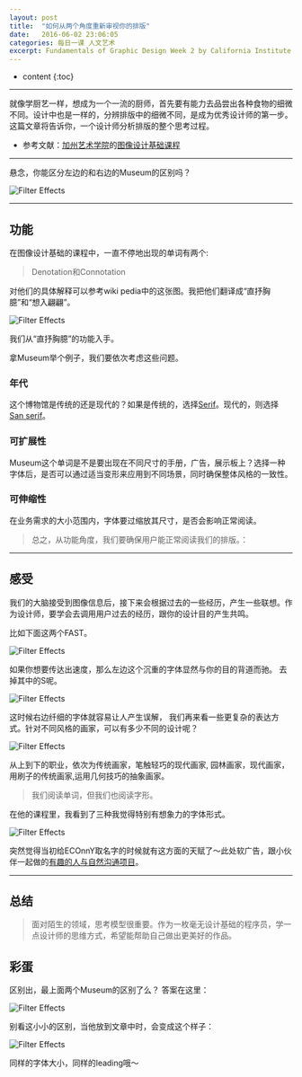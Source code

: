 ```yaml
---
layout: post
title:  "如何从两个角度重新审视你的排版"
date:   2016-06-02 23:06:05
categories: 每日一课 人文艺术
excerpt: Fundamentals of Graphic Design Week 2 by California Institute of the Arts
---
```


* content
{:toc}

---


就像学厨艺一样，想成为一个一流的厨师，首先要有能力去品尝出各种食物的细微不同。设计中也是一样的，分辨排版中的细微不同，是成为优秀设计师的第一步。这篇文章将告诉你，一个设计师分析排版的整个思考过程。

* 参考文献：[加州艺术学院](https://art.calarts.edu/)的[图像设计基础课程](https://www.coursera.org/learn/fundamentals-of-graphic-design/)

---

悬念，你能区分左边的和右边的Museum的区别吗？

![Filter Effects](http://o7y3ots7t.bkt.clouddn.com/2016/06/02/Screen%20Shot%202016-06-02%20at%2011.09.12%20PM.png)

---

## 功能

在图像设计基础的课程中，一直不停地出现的单词有两个:

> Denotation和Connotation

对他们的具体解释可以参考wiki pedia中的这张图。我把他们翻译成“直抒胸臆”和“想入翩翩”。

![Filter Effects](http://o7y3ots7t.bkt.clouddn.com/2016/06/02/Screen%20Shot%202016-06-02%20at%208.53.18%20PM.png)


我们从“直抒胸臆”的功能入手。

拿Museum举个例子，我们要依次考虑这些问题。

### 年代

这个博物馆是传统的还是现代的？如果是传统的，选择[Serif](http://daoling.github.io/2016/05/28/The-Lexicon-of-letters/#serif)。现代的，则选择[San serif](http://daoling.github.io/2016/05/28/The-Lexicon-of-letters/#sans-serif)。


### 可扩展性

Museum这个单词是不是要出现在不同尺寸的手册，广告，展示板上？选择一种字体后，是否可以通过适当变形来应用到不同场景，同时确保整体风格的一致性。


### 可伸缩性

在业务需求的大小范围内，字体要过缩放其尺寸，是否会影响正常阅读。


> 总之，从功能角度，我们要确保用户能正常阅读我们的排版。：

---

## 感受

我们的大脑接受到图像信息后，接下来会根据过去的一些经历，产生一些联想。作为设计师，要学会去调用用户过去的经历，跟你的设计目的产生共鸣。

比如下面这两个FAST。

![Filter Effects](http://o7y3ots7t.bkt.clouddn.com/2016%2F06%2F02%2FScreen%20Shot%202016-06-02%20at%2011.53.03%20PM.png)

如果你想要传达出速度，那么左边这个沉重的字体显然与你的目的背道而驰。
去掉其中的S呢。


![Filter Effects](http://o7y3ots7t.bkt.clouddn.com/2016/06/02/Screen%20Shot%202016-06-03%20at%2012.00.17%20AM.png)

这时候右边纤细的字体就容易让人产生误解，
我们再来看一些更复杂的表达方式。针对不同风格的画家，可以有多少不同的设计呢？

![Filter Effects](http://o7y3ots7t.bkt.clouddn.com/2016%2F06%2F02%2FScreen%20Shot%202016-06-03%20at%2012.17.20%20AM.png)


从上到下的职业，依次为传统画家，笔触轻巧的现代画家, 园林画家，现代画家，用刷子的传统画家,运用几何技巧的抽象画家。

> 我们阅读单词，但我们也阅读字形。

在他的课程里，我看到了三种我觉得特别有想象力的字体形式。

![Filter Effects](http://o7y3ots7t.bkt.clouddn.com/2016/06/02/Screen%20Shot%202016-06-03%20at%2012.22.01%20AM.png)

突然觉得当初给ECOnnY取名字的时候就有这方面的天赋了～此处软广告，跟小伙伴一起做的[有趣的人与自然沟通项目](www.econny.cn)。


---

## 总结

> 面对陌生的领域，思考模型很重要。作为一枚毫无设计基础的程序员，学一点设计师的思维方式，希望能帮助自己做出更美好的作品。

## 彩蛋

区别出，最上面两个Museum的区别了么？
答案在这里：

![Filter Effects](http://o7y3ots7t.bkt.clouddn.com/2016/06/02/Screen%20Shot%202016-06-02%20at%2011.24.01%20PM.png)

别看这小小的区别，当他放到文章中时，会变成这个样子：

![Filter Effects](http://o7y3ots7t.bkt.clouddn.com/2016%2F06%2F02%2FScreen%20Shot%202016-06-03%20at%2012.32.02%20AM.png)

同样的字体大小，同样的leading哦～
